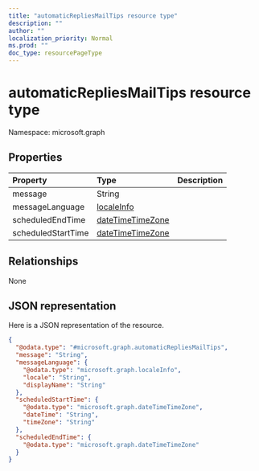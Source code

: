```yaml
---
title: "automaticRepliesMailTips resource type"
description: ""
author: ""
localization_priority: Normal
ms.prod: ""
doc_type: resourcePageType
---
```


# automaticRepliesMailTips resource type


Namespace: microsoft.graph



## Properties
|Property|Type|Description|
|:---|:---|:---|
|message|String||
|messageLanguage|[localeInfo](../resources/localeinfo.md)||
|scheduledEndTime|[dateTimeTimeZone](../resources/datetimetimezone.md)||
|scheduledStartTime|[dateTimeTimeZone](../resources/datetimetimezone.md)||

## Relationships
None

## JSON representation
Here is a JSON representation of the resource.
<!-- {
  "blockType": "resource",
  "@odata.type": "microsoft.graph.automaticRepliesMailTips"
}
-->
``` json
{
  "@odata.type": "#microsoft.graph.automaticRepliesMailTips",
  "message": "String",
  "messageLanguage": {
    "@odata.type": "microsoft.graph.localeInfo",
    "locale": "String",
    "displayName": "String"
  },
  "scheduledStartTime": {
    "@odata.type": "microsoft.graph.dateTimeTimeZone",
    "dateTime": "String",
    "timeZone": "String"
  },
  "scheduledEndTime": {
    "@odata.type": "microsoft.graph.dateTimeTimeZone"
  }
}
```

